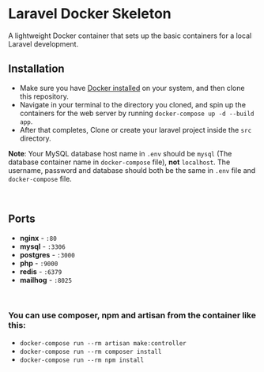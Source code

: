 # Laravel Docker Skeleton
A lightweight Docker container that sets up the basic containers for a local Laravel development.

## Installation
- Make sure you have [Docker installed](https://docs.docker.com/docker-for-mac/install/) on your system, and then clone this repository.
- Navigate in your terminal to the directory you cloned, and spin up the containers for the web server by running `docker-compose up -d --build app`.
- After that completes, Clone or create your laravel project inside the `src` directory.

**Note**: Your MySQL database host name in `.env` should be `mysql` (The database container name in `docker-compose` file), **not** `localhost`. The username, password and database should both be the same in `.env` file and `docker-compose` file. 

<br>

## Ports
- **nginx** - `:80`
- **mysql** - `:3306`
- **postgres** - `:3000`
- **php** - `:9000`
- **redis** - `:6379`
- **mailhog** - `:8025` 

<br> 

### You can use composer, npm and artisan from the container like this:
- `docker-compose run --rm artisan make:controller`
- `docker-compose run --rm composer install`
- `docker-compose run --rm npm install`

